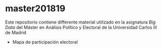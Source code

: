 # master201819

Este repositorio contiene differente material utilizado en la asignatura *Big Data* del Máster en Análisis Político y Electoral de la Universidad Carlos III de Madrid

- Mapa de participación electoral
